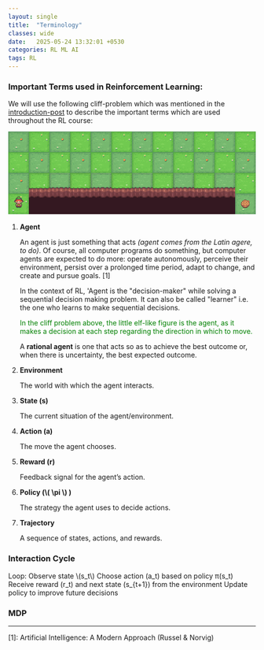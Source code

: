 ```yaml
---
layout: single
title:  "Terminology"
classes: wide
date:   2025-05-24 13:32:01 +0530
categories: RL ML AI
tags: RL
---
```


<h3>Important Terms used in Reinforcement Learning:</h3>

<p>We will use the following cliff-problem which was mentioned in the <a href="https://bukharifaraz.github.io/rl/introduction/">introduction-post</a> to describe the important terms which are used throughout the RL course: </p>
<img src="/assets/rl_images/intro_cliff_grid.gif" alt="Grid with Cliff" />
<ol>
<li><b>Agent</b>
  <p>
     An agent is just something that acts <i>(agent comes from the Latin agere, to do)</i>. Of course, all computer programs do something, but computer agents are expected to do more: operate autonomously, perceive their environment, persist over a prolonged time period, adapt to change, and create and pursue goals. [1] 
  </p>
<p>
    In the context of RL, 'Agent is the "decision-maker" while solving a sequential decision making problem. It can also be called "learner" i.e. the one who learns to make sequential decisions. 
  </p>
<p style="color:green">
  In the cliff problem above, the little elf-like figure is the agent, as it makes a decision at each step regarding the direction in which to move.
</p>
  
  <p>
    A <b>rational agent</b> is one that acts so as to achieve the best outcome or, when there is uncertainty, the best expected outcome.
  </p>
</li>



<li><b>Environment</b>
  <p>
     The world with which the agent interacts.
  </p>
</li>


<li><b>State (s)</b>
  <p>
     The current situation of the agent/environment.
  </p>
</li>



<li><b>Action (a)</b>
  <p>
    The move the agent chooses.
  </p>
</li>





<li><b>Reward (r)</b>
  <p>
      Feedback signal for the agent’s action.
  </p>
</li>




<li><b>Policy (\(  \pi \) )</b>
  <p>
     The strategy the agent uses to decide actions.
  </p>
</li>





<li><b>Trajectory</b>
  <p>
     A sequence of states, actions, and rewards.
  </p>
</li>







  
</ol>

<div>
<h3>Interaction Cycle</h3>
<p>
Loop:
    Observe state \(s_t\)
    Choose action (a_t) based on policy π(s_t)
    Receive reward (r_t) and next state (s_{t+1}) from the environment
    Update policy to improve future decisions
  
</p>
  
</div>

<div>
  <h3>MDP</h3>
</div>

<hr>

<div>

  [1]: Artificial Intelligence: A Modern Approach (Russel & Norvig)
</div>
